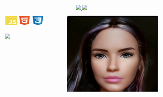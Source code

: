 
<div align="center">
  <a href="https://github.com/MarieJLisboa">
  <img height="180em" src="https://github-readme-stats.vercel.app/api?username=MarieJLisboa&show_icons=true&theme=dracula&include_all_commits=true&count_private=true"/>
  <img height="180em" src="https://github-readme-stats.vercel.app/api/top-langs/?username=MarieJLisboa&layout=compact&langs_count=7&theme=dracula"/>
</div>
<div style="display: inline_block"><br>
  <img align="center" alt="MJ-Js" height="30" width="40" src="https://raw.githubusercontent.com/devicons/devicon/master/icons/javascript/javascript-plain.svg">
  <img align="center" alt="MJ-HTML" height="30" width="40" src="https://raw.githubusercontent.com/devicons/devicon/master/icons/html5/html5-original.svg">
  <img align="center" alt="MJ-CSS" height="30" width="40" src="https://raw.githubusercontent.com/devicons/devicon/master/icons/css3/css3-original.svg">
  <img align="right" alt="Maria" height="250" width="300" border-radius=50px; src="https://github.com/MarieJLisboa/MarieJLisboa/blob/main/eubarbie%20(1).png?raw=true"> 
</div>
  
  ##
 
<div> 
  <a href="https://www.linkedin.com/in/mariejl" target="_blank"><img src="https://img.shields.io/badge/-LinkedIn-%230077B5?style=for-the-badge&logo=linkedin&logoColor=white" target="_blank"></a> 

 
</div>
